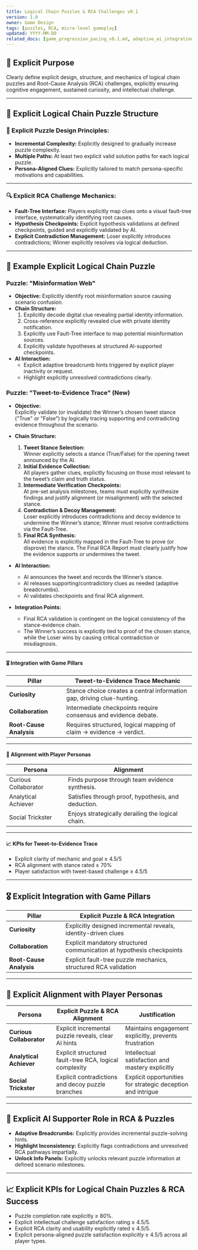 ```yaml
---
title: Logical Chain Puzzles & RCA Challenges v0.1
version: 1.0
owner: Game Design
tags: [puzzles, RCA, micro-level gameplay]
updated: YYYY-MM-DD
related_docs: [game_progression_pacing_v0.1.md, adaptive_ai_integration_v0.1.md, strategic_player_capabilities_v0.1.md, roles_perspectives_v0.1.md, player_personas.md]
---
```


## 🎯 Explicit Purpose
Clearly define explicit design, structure, and mechanics of logical chain puzzles and Root-Cause Analysis (RCA) challenges, explicitly ensuring cognitive engagement, sustained curiosity, and intellectual challenge.

---

## 📌 Explicit Logical Chain Puzzle Structure

### 🔗 Explicit Puzzle Design Principles:
- **Incremental Complexity:** Explicitly designed to gradually increase puzzle complexity.
- **Multiple Paths:** At least two explicit valid solution paths for each logical puzzle.
- **Persona-Aligned Clues:** Explicitly tailored to match persona-specific motivations and capabilities.

---

### 🔍 Explicit RCA Challenge Mechanics:
- **Fault-Tree Interface:** Players explicitly map clues onto a visual fault-tree interface, systematically identifying root causes.
- **Hypothesis Checkpoints:** Explicit hypothesis validations at defined checkpoints, guided and explicitly validated by AI.
- **Explicit Contradiction Management:** Loser explicitly introduces contradictions; Winner explicitly resolves via logical deduction.

---

## 📖 Example Explicit Logical Chain Puzzle

### Puzzle: "Misinformation Web"
- **Objective:** Explicitly identify root misinformation source causing scenario confusion.
- **Chain Structure:** 
  1. Explicitly decode digital clue revealing partial identity information.
  2. Cross-reference explicitly revealed clue with private identity notification.
  3. Explicitly use Fault-Tree interface to map potential misinformation sources.
  4. Explicitly validate hypotheses at structured AI-supported checkpoints.
- **AI Interaction:**
  - Explicit adaptive breadcrumb hints triggered by explicit player inactivity or request.
  - Highlight explicitly unresolved contradictions clearly.

### Puzzle: "Tweet-to-Evidence Trace" (New)

- **Objective:**  
  Explicitly validate (or invalidate) the Winner’s chosen tweet stance ("True" or "False") by logically tracing supporting and contradicting evidence throughout the scenario.

- **Chain Structure:**  
  1. **Tweet Stance Selection:**  
     Winner explicitly selects a stance (True/False) for the opening tweet announced by the AI.
  2. **Initial Evidence Collection:**  
     All players gather clues, explicitly focusing on those most relevant to the tweet’s claim and truth status.
  3. **Intermediate Verification Checkpoints:**  
     At pre-set analysis milestones, teams must explicitly synthesize findings and justify alignment (or misalignment) with the selected stance.
  4. **Contradiction & Decoy Management:**  
     Loser explicitly introduces contradictions and decoy evidence to undermine the Winner’s stance; Winner must resolve contradictions via the Fault-Tree.
  5. **Final RCA Synthesis:**  
     All evidence is explicitly mapped in the Fault-Tree to prove (or disprove) the stance. The Final RCA Report must clearly justify how the evidence supports or undermines the tweet.

- **AI Interaction:**  
  - AI announces the tweet and records the Winner’s stance.  
  - AI releases supporting/contradictory clues as needed (adaptive breadcrumbs).  
  - AI validates checkpoints and final RCA alignment.

- **Integration Points:**  
  - Final RCA validation is contingent on the logical consistency of the stance-evidence chain.
  - The Winner’s success is explicitly tied to proof of the chosen stance, while the Loser wins by causing critical contradiction or misdiagnosis.

---

#### 🎖 **Integration with Game Pillars**
| Pillar                 | Tweet-to-Evidence Trace Mechanic                    |
|------------------------|-----------------------------------------------------|
| **Curiosity**          | Stance choice creates a central information gap, driving clue-hunting. |
| **Collaboration**      | Intermediate checkpoints require consensus and evidence debate.        |
| **Root-Cause Analysis**| Requires structured, logical mapping of claim → evidence → verdict.    |

---

#### 👤 **Alignment with Player Personas**
| Persona                | Alignment                                          |
|------------------------|---------------------------------------------------|
| Curious Collaborator   | Finds purpose through team evidence synthesis.    |
| Analytical Achiever    | Satisfies through proof, hypothesis, and deduction.|
| Social Trickster       | Enjoys strategically derailing the logical chain. |

---

#### 📈 **KPIs for Tweet-to-Evidence Trace**
- Explicit clarity of mechanic and goal ≥ 4.5/5
- RCA alignment with stance rated ≥ 70%
- Player satisfaction with tweet-based challenge ≥ 4.5/5




---

## 🎖 Explicit Integration with Game Pillars

| Pillar                 | Explicit Puzzle & RCA Integration            |
|------------------------|----------------------------------------------|
| **Curiosity**          | Explicitly designed incremental reveals, identity-driven clues |
| **Collaboration**      | Explicit mandatory structured communication at hypothesis checkpoints |
| **Root-Cause Analysis**| Explicit fault-tree puzzle mechanics, structured RCA validation |

---

## 👤 Explicit Alignment with Player Personas

| Persona                | Explicit Puzzle & RCA Alignment                  | Justification                                 |
|------------------------|---------------------------------------------------|-----------------------------------------------|
| **Curious Collaborator** | Explicit incremental puzzle reveals, clear AI hints | Maintains engagement explicitly, prevents frustration |
| **Analytical Achiever**  | Explicit structured fault-tree RCA, logical complexity | Intellectual satisfaction and mastery explicitly |
| **Social Trickster**     | Explicit contradictions and decoy puzzle branches | Explicit opportunities for strategic deception and intrigue |

---

## 🤖 Explicit AI Supporter Role in RCA & Puzzles
- **Adaptive Breadcrumbs:** Explicitly provides incremental puzzle-solving hints.
- **Highlight Inconsistency:** Explicitly flags contradictions and unresolved RCA pathways impartially.
- **Unlock Info Panels:** Explicitly unlocks relevant puzzle information at defined scenario milestones.

---

## 📈 Explicit KPIs for Logical Chain Puzzles & RCA Success
- Puzzle completion rate explicitly ≥ 80%.
- Explicit intellectual challenge satisfaction rating ≥ 4.5/5.
- Explicit RCA clarity and usability explicitly rated ≥ 4.5/5.
- Explicit persona-aligned puzzle satisfaction explicitly ≥ 4.5/5 across all player types.

